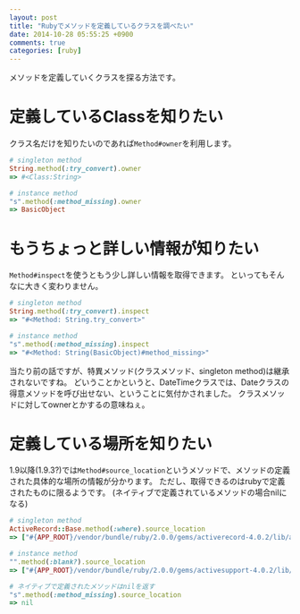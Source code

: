 ```yaml
---
layout: post
title: "Rubyでメソッドを定義しているクラスを調べたい"
date: 2014-10-28 05:55:25 +0900
comments: true
categories: [ruby]
---
```


メソッドを定義していくクラスを探る方法です。

<!-- more -->

# 定義しているClassを知りたい

クラス名だけを知りたいのであれば`Method#owner`を利用します。

```rb
# singleton method
String.method(:try_convert).owner
=> #<Class:String>

# instance method
"s".method(:method_missing).owner
=> BasicObject
```

# もうちょっと詳しい情報が知りたい

`Method#inspect`を使うともう少し詳しい情報を取得できます。
といってもそんなに大きく変わりません。

```rb
# singleton method
String.method(:try_convert).inspect
=> "#<Method: String.try_convert>"

# instance method
"s".method(:method_missing).inspect
=> "#<Method: String(BasicObject)#method_missing>"
```

当たり前の話ですが、特異メソッド(クラスメソッド、singleton method)は継承されないですね。
どいうことかというと、DateTimeクラスでは、Dateクラスの得意メソッドを呼び出せない、ということに気付かされました。
クラスメソッドに対してownerとかするの意味ねぇ。

# 定義している場所を知りたい

1.9以降(1.9.3?)では`Method#source_location`というメソッドで、メソッドの定義された具体的な場所の情報が分かります。
ただし、取得できるのはrubyで定義されたものに限るようです。
(ネイティブで定義されているメソッドの場合nilになる)

```rb
# singleton method
ActiveRecord::Base.method(:where).source_location
=> ["#{APP_ROOT}/vendor/bundle/ruby/2.0.0/gems/activerecord-4.0.2/lib/active_record/querying.rb", 7]

# instance method
"".method(:blank?).source_location
=> ["#{APP_ROOT}/vendor/bundle/ruby/2.0.0/gems/activesupport-4.0.2/lib/active_support/core_ext/object/blank.rb", 92]

# ネイティブで定義されたメソッドはnilを返す
"s".method(:method_missing).source_location
=> nil
```
